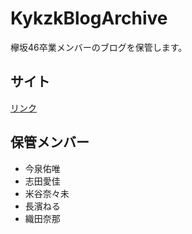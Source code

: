 KykzkBlogArchive
======================

欅坂46卒業メンバーのブログを保管します。

## サイト
[リンク](https://re-fort.net/KykzkBlogArchive/#/)

## 保管メンバー
* 今泉佑唯
* 志田愛佳
* 米谷奈々未
* 長濱ねる
* 織田奈那
